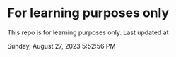 # For learning purposes only
This repo is for learning purposes only.
Last updated at

Sunday, August 27, 2023 5:52:56 PM

